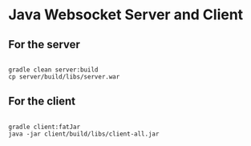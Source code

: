 # Java Websocket Server and Client

## For the server
<pre><code>
gradle clean server:build
cp server/build/libs/server.war <Jetty webapps directory>
</code></pre>

## For the client

<pre><code>
gradle client:fatJar
java -jar client/build/libs/client-all.jar
</code></pre>
